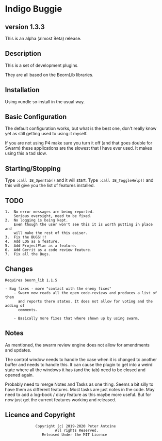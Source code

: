 # Indigo Buggie #
## version 1.3.3 ###

This is an alpha (almost Beta) release.

## Description ##

This is a set of development plugins.

They are all based on the BeornLib libraries.

## Installation ##

Using vundle so install in the usual way.

## Basic Configuration ##

The default configuration works, but what is the best one, don't really know yet
as still getting used to using it myself.

If you are not using P4 make sure you turn it off (and that goes double for Swarm)
these applications are the slowest that I have ever used. It makes using this a
tad slow.

## Starting/Stopping ##

Type `:call IB_OpenTab()` and it will start.
Type `:call IB_ToggleHelp()` and this will give you the list of features installed.

## TODO ##

	1.	No error messages are being reported.
		Serious oversight, need to be fixed.
	2.	No logging is being kept.
		Even though the user won't see this it is worth putting in place and
		will make the rest of this eaiser.
	3.	Fix the BUGS!!!
	4.  Add LOG as a feature.
	5.  Add ProjectPlan as a feature.
	6.  Add Gerrit as a code review feature.
	7.	Fix all the Bugs.

## Changes ##

	Requires beorn_lib 1.1.5

	- Bug fixes - more "contact with the enemy fixes"
		- Swarm now reads all the open code-reviews and produces a list of them
		  and reports there states. It does not allow for voting and the adding of
		  comments.

		- Basically more fixes that where shown up by using swarm.

## Notes ##

As mentioned, the swarm review engine does not allow for amendments and updates.

The control window needs to handle the case when it is changed to another buffer
and needs to handle this. It can cause the plugin to get into a weird state where
all the windows it has (and the tab) need to be closed and opened again.

Probably need to merge Notes and Tasks as one thing. Seems a bit silly to have them
as different features. Most tasks are just notes in the code. May need to add a
log-book / diary feature as this maybe more useful. But for now just get the current
features working and released.

## Licence and Copyright ##
                  Copyright (c) 2019-2020 Peter Antoine
                           All rights Reserved.
                     Released Under the MIT Licence
